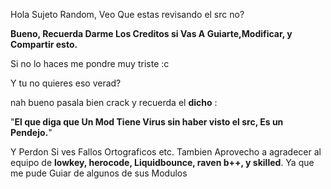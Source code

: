 Hola Sujeto Random, Veo Que estas revisando el src no?

**Bueno, Recuerda Darme Los Creditos si Vas A Guiarte,Modificar, y Compartir esto.**

Si no lo haces me pondre muy triste :c

Y tu no quieres eso verad?

nah bueno pasala bien crack y recuerda el **dicho** :


"**El que diga que Un Mod Tiene Virus sin haber visto el src, Es un Pendejo.**"



Y Perdon Si ves Fallos Ortograficos etc.
Tambien Aprovecho a agradecer al equipo de **lowkey, herocode, Liquidbounce, raven b++, y skilled**. Ya que me pude Guiar de algunos de sus Modulos